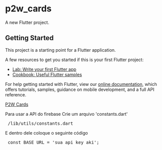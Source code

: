 # p2w_cards

A new Flutter project.

## Getting Started

This project is a starting point for a Flutter application.

A few resources to get you started if this is your first Flutter project:

- [Lab: Write your first Flutter app](https://flutter.dev/docs/get-started/codelab)
- [Cookbook: Useful Flutter samples](https://flutter.dev/docs/cookbook)

For help getting started with Flutter, view our
[online documentation](https://flutter.dev/docs), which offers tutorials,
samples, guidance on mobile development, and a full API reference.

<a href="https://p2w-cards-keys-dfc5e.web.app/#/" target="_blank">P2W Cards</a>


Para usar a API do firebase 
Crie um arquivo 'constants.dart'
<pre> /lib/utils/constants.dart  </pre>
E dentro dele coloque o seguinte código
<pre> const BASE_URL = 'sua api key aki';  </pre>
